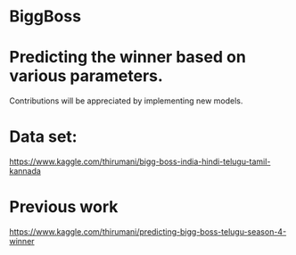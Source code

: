 # BiggBoss
# Predicting the winner based on various parameters.
Contributions will be appreciated by implementing new models.
# Data set:
https://www.kaggle.com/thirumani/bigg-boss-india-hindi-telugu-tamil-kannada
# Previous work
https://www.kaggle.com/thirumani/predicting-bigg-boss-telugu-season-4-winner
